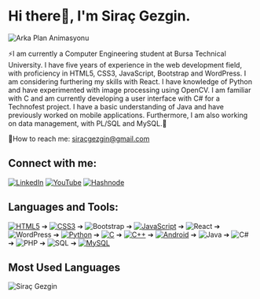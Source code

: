 # Hi there👋, I'm Siraç Gezgin.

![Arka Plan Animasyonu](https://media.giphy.com/media/l3vR85PnGsBwu1PFK/giphy.gif)

⚡I am currently a Computer Engineering student at Bursa Technical University. 
I have five years of experience in the web development field, with proficiency in HTML5, CSS3, JavaScript, Bootstrap and WordPress. I am considering furthering my skills with React.
I have knowledge of Python and have experimented with image processing using OpenCV. 
I am familiar with C and am currently developing a user interface with C# for a Technofest project. 
I have a basic understanding of Java and have previously worked on mobile applications. 
Furthermore, I am also working on data management, with PL/SQL and MySQL.📝

💬How to reach me: siracgezgin@gmail.com

## Connect with me:
[![LinkedIn](https://img.shields.io/badge/LinkedIn-@siracgezgin-blue)](https://linkedin.com/in/siracgezgin)
[![YouTube](https://img.shields.io/badge/YouTube-@SiracGezgin-red)](https://www.youtube.com/@siracgezgin)
[![Hashnode](https://img.shields.io/badge/Instagram-@siracgzgn-purple)](https://www.instagram.com/siracgzgn/)

## Languages and Tools:
[![HTML5](https://img.shields.io/badge/HTML5-E34F26?style=for-the-badge&logo=html5&logoColor=white)](https://developer.mozilla.org/en-US/docs/Web/HTML) ➔
[![CSS3](https://img.shields.io/badge/CSS3-1572B6?style=for-the-badge&logo=css3&logoColor=white)](https://developer.mozilla.org/en-US/docs/Web/CSS) ➔
![Bootstrap](https://img.shields.io/badge/Bootstrap-563D7C?style=for-the-badge&logo=bootstrap&logoColor=white) ➔
[![JavaScript](https://img.shields.io/badge/JavaScript-F7DF1E?style=for-the-badge&logo=javascript&logoColor=black)](https://www.javascript.com/) ➔
![React](https://img.shields.io/badge/React-20232A?style=for-the-badge&logo=react&logoColor=61DAFB) ➔
![WordPress](https://img.shields.io/badge/WordPress-21759B?style=for-the-badge&logo=wordpress&logoColor=white) ➔
[![Python](https://img.shields.io/badge/Python-3776AB?style=for-the-badge&logo=python&logoColor=white)](https://www.python.org/) ➔
[![C](https://img.shields.io/badge/C-00599C?style=for-the-badge&logo=c&logoColor=white)](https://www.cprogramming.com/) ➔
[![C++](https://img.shields.io/badge/C++-00599C?style=for-the-badge&logo=cplusplus&logoColor=white)](https://www.cplusplus.com/) ➔
[![Android](https://img.shields.io/badge/Android-3DDC84?style=for-the-badge&logo=android&logoColor=white)](https://developer.android.com/) ➔
![Java](https://img.shields.io/badge/Java-ED8B00?style=for-the-badge&logo=java&logoColor=white) ➔
![C#](https://img.shields.io/badge/C%23-239120?style=for-the-badge&logo=c-sharp&logoColor=white) ➔
![PHP](https://img.shields.io/badge/PHP-777BB4?style=for-the-badge&logo=php&logoColor=white) ➔
![SQL](https://img.shields.io/badge/SQL-4479A1?style=for-the-badge&logo=sql&logoColor=white) ➔
[![MySQL](https://img.shields.io/badge/MySQL-4479A1?style=for-the-badge&logo=mysql&logoColor=white)](https://www.mysql.com/)


## Most Used Languages
![Siraç Gezgin](https://github-readme-stats.vercel.app/api/top-langs/?username=siracgezgin&layout=compact&theme=dark)
